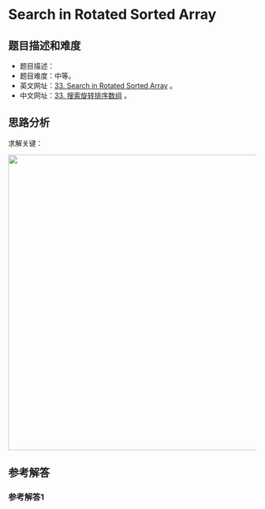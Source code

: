 # Search in Rotated Sorted Array

## 题目描述和难度
+ 题目描述：
+ 题目难度：中等。
+ 英文网址：[33. Search in Rotated Sorted Array](https://leetcode.com/problems/search-in-rotated-sorted-array/description/)  。
+ 中文网址：[33. 搜索旋转排序数组](https://leetcode-cn.com/problems/search-in-rotated-sorted-array/description/)  。
## 思路分析
求解关键：

<img src="https://liweiwei1419.github.io/images/leetcode-solution/" width="600">

## 参考解答
### 参考解答1

```java

```